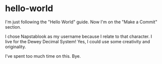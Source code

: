 # hello-world


I'm just following the "Hello World" guide.
Now I'm on the "Make a Commit" section.

I chose Napstablook as my username because I relate to that character.
I live for the Dewey Decimal System!
Yes, I could use some creativity and originality.

I've spent too much time on this. Bye.
